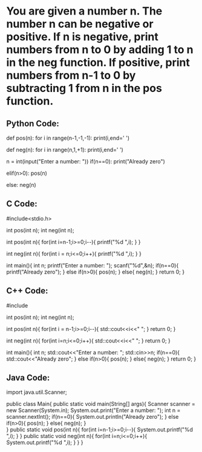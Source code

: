 # You are given a number n. The number n can be negative or positive. If n is negative, print numbers from n to 0 by adding 1 to n in the neg function. If positive, print numbers from n-1 to 0 by subtracting 1 from n in the pos function.

## Python Code:

def pos(n):
    for i in range(n-1,-1,-1):
            print(i,end=' ')
        
        
def neg(n):
    for i in range(n,1,+1):
            print(i,end=' ')
            

n = int(input("Enter a number: "))
if(n==0):
    print("Already zero")

elif(n>0):
    pos(n)

else:
    neg(n)


## C Code:

#include<stdio.h>

int pos(int n);
int neg(int n);

int pos(int n){
    for(int i=n-1;i>=0;i--){
        printf("%d ",i);
    }
}

int neg(int n){
    for(int i = n;i<=0;i++){
        printf("%d ",i);
    }
}


int main(){
    int n;
    printf("Enter a number: ");
    scanf("%d",&n);
    if(n==0){
        printf("Already zero");
    }
    else if(n>0){
        pos(n);
    }
    else{
        neg(n);
    }
    return 0;
}


## C++ Code:

#include<iostream>

int pos(int n);
int neg(int n);

int pos(int n){
    for(int i = n-1;i>=0;i--){
        std::cout<<i<<" ";
    }
    return 0;
}

int neg(int n){
    for(int i=n;i<=0;i++){
        std::cout<<i<<" ";
    }
    return 0;
}

int main(){
    int n;
    std::cout<<"Enter a number: ";
    std::cin>>n;
    if(n==0){
        std::cout<<"Already zero";
    }
    else if(n>0){
        pos(n);
    }
    else{
        neg(n);
    }
    return 0;
}



## Java Code:

import java.util.Scanner;


public class Main{
    public static void main(String[] args){
        Scanner scanner = new Scanner(System.in);
        System.out.print("Enter a number: ");
        int n = scanner.nextInt();
        if(n==0){
            System.out.println("Already zero");
        }
        else if(n>0){
            pos(n);
        }
        else{
            neg(n);
        }   
    }
    public static void pos(int n){
        for(int i=n-1;i>=0;i--){
            System.out.printf("%d ",i);
        }
    }
    public static void neg(int n){
        for(int i=n;i<=0;i++){
            System.out.printf("%d ",i);
        }
    } 
}
